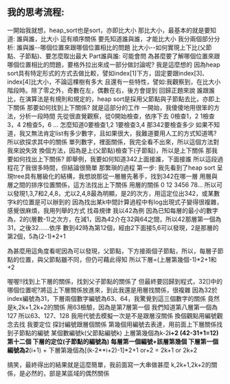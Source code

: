 我的思考流程:
------
一開始我就想，heap_sort也是sort，亦即比大小
那比大小，最基本的就是要知道: 誰與誰，比大小
這有順序關係
要先知道誰與誰，才能比大小
我分兩個部分分析:
誰與誰--哪個位置來跟哪個位置相比的問題
比大小--如何實現上下比(父節點、子節點)、要怎麼取出最大
Part誰與誰:
可能會問
為甚麼要了解哪個位置來跟哪個位置相比的問題，要格外拉出來成一部分做討論呢?
我是這麼想的
因為heap sort具有特定形式的方式去做比較，譬如index[1]下方，固定要跟index[3]、index[4]比大小，不論這棵樹有多大
且還有一些特性，譬如:我觀察到，在比大小階段時。除了零之外，奇數在左，偶數在右，後方會提到
回歸正題來說
誰跟誰比，在演算法是有規則和規定的，heap sort是採用父節點與子節點去比，亦即上下關係
那要如何找到上下關係?
就是這部分的工作
一開始，我傻傻地用很笨的方法，分析一段時間
先從很直覺觀察，從0開始檢查，依序下去
0檢查1，2
1檢查3，4
2檢查5，6
...
怎麼知道0要檢查1,2
1要檢查3,4
那342要檢查多少
如果不知道，我又無法肯定list有多少數字，且如果很大，我難道要用人工的方式知道嗎?
所以欲探求其中的關係
單列數字，裡面關係，我完全看不出來，所以這個方法對我來說失效
換個方法，因為是上(父節點)檢查下(子節點)，所以是上下關係
那我要如何找出上下關係?
即舉例，我要如何知道342上面接誰，下面接誰
所以這段過程花了我很多時間，但結論很簡單
那繁瑣的過程
第一步:
我先看到了heap sort 呈現tree具有層級化的結構，我想說那從一層層先著手，找到342在哪一層
用層與層之間的排序位置關係，這方法找出上下關係
用層的關係
0
12
3456
78...
所以可以發現1,3,7和2,4,8，尤以2,4,8最為明顯，是2的次方，用這定位出342，或某數字k的位置是可以辦到的
因為找出某k中間計算過程中有log出現式子變得很複雜，感覺很麻煩，我用列舉的方式
找尋規律
我以42為例
因為已知每層的最小的數字為，2的(層數-1)之次方，在減1，因為42介在32與64之間，所以42那層第一個為31，之後32......依序
數到42時為第12個，經由2下面接5,6可以發現，2是那層的第2個，5為(2-1)*2+1

為甚麼用這角度看呢因為可以發現，父節點，下方接兩個子節點，所以，每層子節點的位置，與父節點雖不同，但仍可藉此得知
所以下層=(上層第幾個-1)*2+1和+2


喔喔!!找到上下層的關係，找到父子節點的關係了
但最終要回歸到程式，32[]中的哪個位置呢?將這上下層關係放進來，到此我還是用層找關係，很複雜
因為32於index編號為31，下層兩個數字編號為63、64，我驚覺到這三個數字的關係
竟然是k,2k+1,2k+2的關係
用63檢驗，因為是第7層第一個
我們知道第八層第一個為127
所以63、127、128
我用代號去模擬一次是不是跟層沒關係
換個觀點用編號觀念去找
我要定位
探討編號跟層個關係
第幾個用編號去表達，用前面上下層關係找到子節點的編號
某個數編號k(父節點編號k)
上層第幾個為k-2**i+2  (42-31+1=12) 第十二個
下層的定位(子節點的編號為)
每層第一個編號+該層第幾個
下層第一個編號為2**(i+1)
+
下層第幾個為[(k-2**i+2)-1]*2+1 or+2
= 2k+1 or 2k+2

搞笑，最終得出的結果就是這麼簡單，我前面寫一大串做甚麼
k,2k+1,2k+2的關係，是必然的，部是某區域的偶然關係



